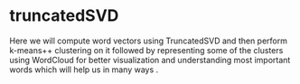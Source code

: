 # truncatedSVD
Here we will compute word vectors using TruncatedSVD and then perform k-means++ clustering on it followed by representing some of the clusters using WordCloud for better visualization and understanding most important words which will help us in many ways  .
